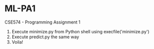 # ML-PA1
CSE574 - Programming Assignment 1
1. Execute minimize.py from Python shell using execfile('minimize.py')
2. Execute predict.py the same way
3. Voila!
